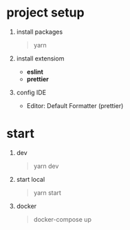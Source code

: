 # project setup
1. install packages
    > yarn

2. install extensiom
    - **eslint**
    - **prettier**

3. config IDE
    - Editor: Default Formatter (prettier)

# start
1. dev
    > yarn dev
    
2. start local
    > yarn start
    
3. docker
    > docker-compose up
